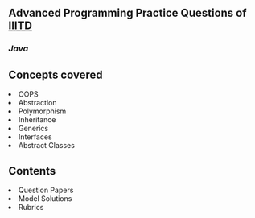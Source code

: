 <h2> Advanced Programming Practice Questions of <a href="https://iiitd.ac.in/"> IIITD </a> </h2>

<h3> <em> Java </em> </h3>

<ui>
    <h2> Concepts covered </h2>
    <li> OOPS </li>
    <li> Abstraction </li>
    <li> Polymorphism </li>
    <li> Inheritance </li>
    <li> Generics </li>
    <li> Interfaces </li>
    <li> Abstract Classes </li>
</ui>


<ui>
    <h2> Contents </h2>
    <li> Question Papers </li>
    <li> Model Solutions </li>
    <li> Rubrics </li>
</ui>